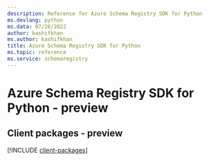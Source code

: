 ```yaml
---
description: Reference for Azure Schema Registry SDK for Python
ms.devlang: python
ms.data: 07/26/2022
author: kashifkhan
ms.author: kashifkhan
title: Azure Schema Registry SDK for Python
ms.topic: reference
ms.service: schemaregistry
---
```

# Azure Schema Registry SDK for Python - preview

## Client packages - preview
[!INCLUDE [client-packages](schema-registry-client-index.md)]